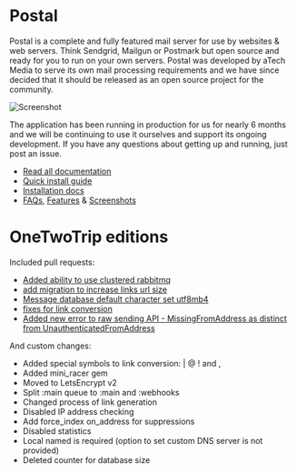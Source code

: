 # Postal

Postal is a complete and fully featured mail server for use by websites & web servers. Think Sendgrid, Mailgun or Postmark but open source and ready for you to run on your own servers. Postal was developed by aTech Media to serve its own mail processing requirements and we have since decided that it should be released as an open source project for the community.

![Screenshot](https://share.adam.ac/17/k4lA5OuPlU.png)

The application has been running in production for us for nearly 6 months and we will be continuing to use it ourselves and support its ongoing development. If you have any questions about getting up and running, just post an issue.

* [Read all documentation](https://github.com/atech/postal/wiki)
* [Quick install guide](https://github.com/atech/postal/wiki/Quick-Install)
* [Installation docs](https://github.com/atech/postal/wiki/Installation)
* [FAQs](https://github.com/atech/postal/wiki/FAQs), [Features](https://github.com/atech/postal/wiki/Features) & [Screenshots](https://github.com/atech/postal/wiki/Screenshots)

# OneTwoTrip editions

Included pull requests:

* [Added ability to use clustered rabbitmq](https://github.com/atech/postal/pull/725)
* [add migration to increase links url size](https://github.com/atech/postal/pull/683)
* [Message database default character set utf8mb4](https://github.com/atech/postal/pull/391)
* [fixes for link conversion](https://github.com/atech/postal/pull/296)
* [Added new error to raw sending API - MissingFromAddress as distinct from UnauthenticatedFromAddress](https://github.com/atech/postal/pull/542)

And custom changes:

* Added special symbols to link conversion: | @ ! and ,
* Added mini_racer gem
* Moved to LetsEncrypt v2
* Split :main queue to :main and :webhooks
* Changed process of link generation
* Disabled IP address checking
* Add force_index on_address for suppressions
* Disabled statistics
* Local named is required (option to set custom DNS server is not provided)
* Deleted counter for database size